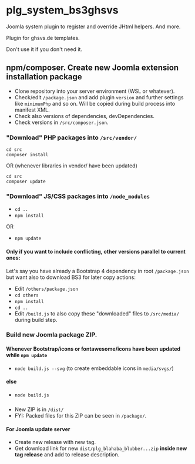 # plg_system_bs3ghsvs
Joomla system plugin to register and override JHtml helpers. And more.

Plugin for ghsvs.de templates.

Don't use it if you don't need it.

## npm/composer. Create new Joomla extension installation package
- Clone repository into your server environment (WSL or whatever).
- Check/edit `/package.json` and add plugin `version` and further settings like `minimumPhp` and so on. Will be copied during build process into manifest XML.
- Check also versions of dependencies, devDependencies.
- Check versions in `/src/composer.json`.

### "Download" PHP packages into `/src/vendor/`

```
cd src
composer install
```

OR
(whenever libraries in vendor/ have been updated)

```
cd src
composer update
```

### "Download" JS/CSS packages into `/node_modules`
- `cd ..`
- `npm install`

OR

- `npm update`


#### Only if you want to include conflicting, other versions parallel to current ones:

Let's say you have already a Bootstrap 4 dependency in root `/package.json` but want also to download BS3 for later copy actions:

- Edit `/others/package.json`
- `cd others`
- `npm install`
- `cd ..`
- Edit `/build.js` to also copy these "downloaded" files to `/src/media/` during build step.
 
### Build new Joomla package ZIP.

#### Whenever Bootstrap/icons or fontawesome/icons have been updated while `npm update`
- `node build.js --svg` (to create embeddable icons in `media/svgs/`)

#### else
- `node build.js`

##### 
- New ZIP is in `/dist/`
- FYI: Packed files for this ZIP can be seen in `/package/`.

#### For Joomla update server
- Create new release with new tag.
- Get download link for new `dist/plg_blahaba_blubber...zip` **inside new tag release** and add to release description.

